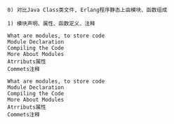 

    0) 对比Java Class类文件, Erlang程序静态上由模块、函数组成

    1) 模块声明、属性、函数定义、注释 
    
    What are modules, to store code
    Module Declaration
    Compiling the Code
    More About Modules
    Atrributs属性
    Commets注释
    
    What are modules, to store code
    Module Declaration
    Compiling the Code
    More About Modules
    Atrributs属性
    Commets注释
